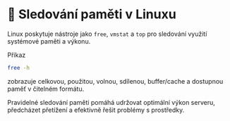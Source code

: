 # 💾 Sledování paměti v Linuxu

Linux poskytuje nástroje jako ```free```, ```vmstat``` a ```top``` pro sledování využití systémové paměti a výkonu.  

Příkaz

```BASH
free -h
```

zobrazuje celkovou, použitou, volnou, sdílenou, buffer/cache a dostupnou paměť v čitelném formátu.  

Pravidelné sledování paměti pomáhá udržovat optimální výkon serveru, předcházet přetížení a efektivně řešit problémy s prostředky.